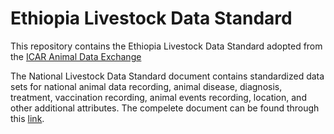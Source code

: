 # Ethiopia Livestock Data Standard
This repository contains the Ethiopia Livestock Data Standard adopted from the [ICAR Animal Data Exchange](https://github.com/adewg/ICAR/tree/ADE-1?tab=readme-ov-file)

The National Livestock Data Standard document contains standardized data sets for national animal data recording, animal disease, diagnosis, treatment, vaccination recording, animal events recording, location, and other additional attributes. The compelete document can be found through this [link](https://developmentgateway.org/wp-content/uploads/2024/03/Ethiopian-Ministry-of-Agriculture_Mar_05_2024_Final.pdf).
